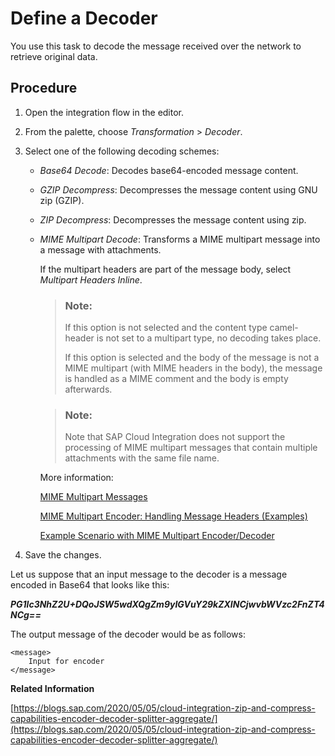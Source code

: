 <!-- loioc95697a0c3914ef6be9c014761363e86 -->

# Define a Decoder

You use this task to decode the message received over the network to retrieve original data.



<a name="loioc95697a0c3914ef6be9c014761363e86__steps_ns4_trq_35"/>

## Procedure

1.  Open the integration flow in the editor.

2.  From the palette, choose *Transformation* \> *Decoder*.

3.  Select one of the following decoding schemes:

    -   *Base64 Decode*: Decodes base64-encoded message content.

    -   *GZIP Decompress*: Decompresses the message content using GNU zip \(GZIP\).

    -   *ZIP Decompress*: Decompresses the message content using zip.

    -   *MIME Multipart Decode*: Transforms a MIME multipart message into a message with attachments.

        If the multipart headers are part of the message body, select *Multipart Headers Inline*.

        > ### Note:  
        > If this option is not selected and the content type camel-header is not set to a multipart type, no decoding takes place.
        > 
        > If this option is selected and the body of the message is not a MIME multipart \(with MIME headers in the body\), the message is handled as a MIME comment and the body is empty afterwards.

        > ### Note:  
        > Note that SAP Cloud Integration does not support the processing of MIME multipart messages that contain multiple attachments with the same file name.

        More information:

        [MIME Multipart Messages](mime-multipart-messages-3816537.md)

        [MIME Multipart Encoder: Handling Message Headers \(Examples\)](mime-multipart-encoder-handling-message-headers-examples-b446281.md)

        [Example Scenario with MIME Multipart Encoder/Decoder](example-scenario-with-mime-multipart-encoder-decoder-80baed3.md)


4.  Save the changes.




Let us suppose that an input message to the decoder is a message encoded in Base64 that looks like this:

***PG1lc3NhZ2U+DQoJSW5wdXQgZm9yIGVuY29kZXINCjwvbWVzc2FnZT4NCg==***

The output message of the decoder would be as follows:

```
<message>
	Input for encoder
</message>

```

**Related Information**  


[https://blogs.sap.com/2020/05/05/cloud-integration-zip-and-compress-capabilities-encoder-decoder-splitter-aggregate/](https://blogs.sap.com/2020/05/05/cloud-integration-zip-and-compress-capabilities-encoder-decoder-splitter-aggregate/)


